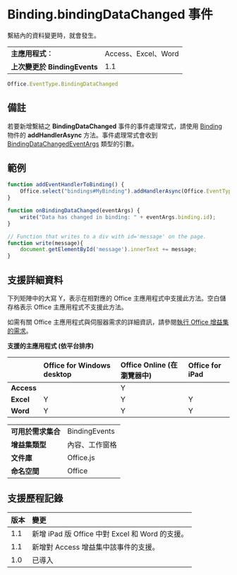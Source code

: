 
# <a name="bindingbindingdatachanged-event"></a>Binding.bindingDataChanged 事件
繫結內的資料變更時，就會發生。

|||
|:-----|:-----|
|**主應用程式︰**|Access、Excel、Word|
|**上次變更於 BindingEvents**|1.1|

```js
Office.EventType.BindingDataChanged
```


## <a name="remarks"></a>備註

若要新增繫結之 **BindingDataChanged** 事件的事件處理常式，請使用 [Binding](../../reference/shared/binding.addhandlerasync.md) 物件的 **addHandlerAsync** 方法。事件處理常式會收到 [BindingDataChangedEventArgs](../../reference/shared/binding.bindingdatachangedeventargs.md) 類型的引數。


## <a name="example"></a>範例




```js
function addEventHandlerToBinding() {
    Office.select("bindings#MyBinding").addHandlerAsync(Office.EventType.BindingDataChanged, onBindingDataChanged);
}

function onBindingDataChanged(eventArgs) {
    write("Data has changed in binding: " + eventArgs.binding.id);
}

// Function that writes to a div with id='message' on the page.
function write(message){
    document.getElementById('message').innerText += message; 
}
```


## <a name="support-details"></a>支援詳細資料


下列矩陣中的大寫 Y，表示在相對應的 Office 主應用程式中支援此方法。空白儲存格表示 Office 主應用程式不支援此方法。

如需有關 Office 主應用程式與伺服器需求的詳細資訊，請參閱[執行 Office 增益集的需求](../../docs/overview/requirements-for-running-office-add-ins.md)。


**支援的主應用程式 (依平台排序)**


||**Office for Windows desktop**|**Office Online (在瀏覽器中)**|**Office for iPad**|
|:-----|:-----|:-----|:-----|
|**Access**||Y||
|**Excel**|Y|Y|Y|
|**Word**|Y|Y|Y|

|||
|:-----|:-----|
|**可用於需求集合**|BindingEvents|
|**增益集類型**|內容、工作窗格|
|**文件庫**|Office.js|
|**命名空間**|Office|

## <a name="support-history"></a>支援歷程記錄

|**版本**|**變更**|
|:-----|:-----|
|1.1|新增 iPad 版 Office 中對 Excel 和 Word 的支援。|
|1.1|新增對 Access 增益集中該事件的支援。|
|1.0|已導入|
